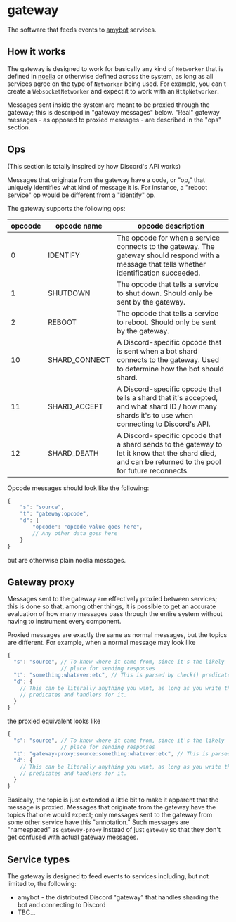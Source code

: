 # gateway

The software that feeds events to [amybot](https://amy.chat/) services. 

## How it works

The gateway is designed to work for basically any kind of `Networker` that is defined in [noelia](https://github.com/queer/noelia) or otherwise defined across the system, as long as all services agree on the type of `Networker` being used. For example, you can't create a `WebsocketNetworker` and expect it to work with an `HttpNetworker`.

Messages sent inside the system are meant to be proxied through the gateway; this is descriped in "gateway messages" below. "Real" gateway messages - as opposed to proxied messages - are described in the "ops" section.

## Ops

(This section is totally inspired by how Discord's API works)

Messages that originate from the gateway have a code, or "op," that uniquely identifies what kind of message it is. For instance, a "reboot service" op would be different from a "identify" op.

The gateway supports the following ops:

| opcoode | opcode name   | opcode description |
| ------- | ------------- | ------------------ |
| 0       | IDENTIFY      | The opcode for when a service connects to the gateway. The gateway should respond with a message that tells whether identification succeeded. |
| 1       | SHUTDOWN      | The opcode that tells a service to shut down. Should only be sent by the gateway. |
| 2       | REBOOT        | The opcode that tells a service to reboot. Should only be sent by the gateway. |
| 10      | SHARD_CONNECT | A Discord-specific opcode that is sent when a bot shard connects to the gateway. Used to determine how the bot should shard. |
| 11      | SHARD_ACCEPT  | A Discord-specific opcode that tells a shard that it's accepted, and what shard ID / how many shards it's to use when connecting to Discord's API. |
| 12      | SHARD_DEATH   | A Discord-specific opcode that a shard sends to the gateway to let it know that the shard died, and can be returned to the pool for future reconnects. |

Opcode messages should look like the following:

```javascript
{
    "s": "source",
    "t": "gateway:opcode",
    "d": {
        "opcode": "opcode value goes here",
        // Any other data goes here
    }
}
```
but are otherwise plain noelia messages. 

## Gateway proxy

Messages sent to the gateway are effectively proxied between services; this is done so that, among other things, it is possible to get an accurate evaluation of how many messages pass through the entire system without having to instrument every component.

Proxied messages are exactly the same as normal messages, but the topics are different. For example, when a normal message may look like

```Javascript
{
  "s": "source", // To know where it came from, since it's the likely 
                 // place for sending responses
  "t": "something:whatever:etc", // This is parsed by check() predicates
  "d": {
    // This can be literally anything you want, as long as you write the
    // predicates and handlers for it.  
  }
}
```
the proxied equivalent looks like
```Javascript
{
  "s": "source", // To know where it came from, since it's the likely 
                 // place for sending responses
  "t": "gateway-proxy:source:something:whatever:etc", // This is parsed by check() predicates
  "d": {
    // This can be literally anything you want, as long as you write the
    // predicates and handlers for it.  
  }
}
```

Basically, the topic is just extended a little bit to make it apparent that the message is proxied. Messages that originate from the gateway have the topics that one would expect; only messages sent to the gateway from some other service have this "annotation." Such messages are "namespaced" as `gateway-proxy` instead of just `gateway` so that they don't get confused with actual gateway messages. 

## Service types

The gateway is designed to feed events to services including, but not limited to, the following:

* amybot - the distributed Discord "gateway" that handles sharding the bot and connecting to Discord
* TBC...